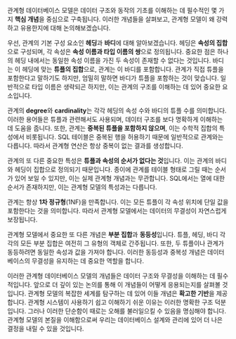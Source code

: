 관계형 데이터베이스 모델은 데이터 구조와 동작의 기초를 이해하는 데 필수적인 몇 가지 **핵심 개념**을 중심으로 구축됩니다. 이러한 개념들을 살펴보고, 관계형 모델이 왜 강력하고 유용한지에 대해 논의해보겠습니다.

우선, 관계의 기본 구성 요소인 **헤딩**과 **바디**에 대해 알아보겠습니다. 헤딩은 **속성의 집합**으로 구성되며, 각 속성은 **속성 이름과 타입 이름의 쌍**으로 정의됩니다. 중요한 점은 하나의 헤딩 내에서는 동일한 속성 이름을 가진 두 속성이 존재할 수 없다는 것입니다. 바디는 이 헤딩에 맞는 **튜플의 집합**으로, 관계는 이 바디를 포함합니다. 관계가 직접 튜플을 포함한다고 말하기도 하지만, 엄밀히 말하면 바디가 튜플을 포함하는 것이 맞습니다. 일반적으로 타입 이름은 생략되곤 하지만, 이는 관계의 구조를 이해하는 데 있어 중요한 요소입니다.

관계의 **degree**와 **cardinality**는 각각 헤딩의 속성 수와 바디의 튜플 수를 의미합니다. 이러한 용어들은 튜플과 관련해서도 사용되며, 데이터 구조를 보다 명확하게 이해하는 데 도움을 줍니다. 또한, 관계는 **중복된 튜플을 포함하지 않으며**, 이는 수학적 집합의 특성에서 비롯됩니다. SQL 테이블은 중복된 행을 허용하기 때문에 일반적으로 관계와는 다릅니다. 따라서 관계형 연산은 항상 중복이 없는 결과를 생성합니다.

관계의 또 다른 중요한 특성은 **튜플과 속성의 순서가 없다는 것**입니다. 이는 관계의 바디와 헤딩이 집합으로 정의되기 때문입니다. 종이에 관계를 테이블 형태로 그릴 때는 순서가 있어 보일 수 있지만, 이는 실제 관계형 개념과는 무관합니다. SQL에서는 열에 대한 순서가 존재하지만, 이는 관계형 모델의 특성과는 다릅니다.

관계는 항상 **1차 정규형**(1NF)을 만족합니다. 이는 모든 튜플이 각 속성 위치에 단일 값을 포함한다는 것을 의미합니다. 따라서 관계형 모델에서는 데이터의 무결성이 자연스럽게 보장됩니다.

관계형 모델에서 중요한 또 다른 개념은 **부분 집합**과 **동등성**입니다. 튜플, 헤딩, 바디 각각의 모든 부분 집합은 여전히 그 유형의 객체로 간주됩니다. 또한, 두 튜플이나 관계가 동등하려면 동일한 속성과 값을 가져야 합니다. 이러한 동등성과 중복성 개념은 데이터베이스의 무결성을 유지하는 데 중요한 역할을 합니다.

이러한 관계형 데이터베이스 모델의 개념들은 데이터 구조와 무결성을 이해하는 데 필수적입니다. 앞으로 더 깊이 있는 논의를 통해 이 개념들이 어떻게 응용되는지를 살펴볼 것입니다. 관계형 모델의 복잡한 세계를 탐구하는 데 있어 이들 개념은 **확고한 기반**을 제공합니다. 관계형 시스템이 사용하기 쉽고 이해하기 쉬운 이유는 이러한 명확한 구조 덕분입니다. 그러나 이러한 단순함이 때로는 오해를 불러일으킬 수 있음을 명심해야 합니다. 관계형 모델의 본질을 이해함으로써 우리는 데이터베이스 설계와 관리에 있어 더 나은 결정을 내릴 수 있을 것입니다.